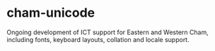 cham-unicode
============

Ongoing development of ICT support for Eastern and Western Cham, including fonts, keyboard layouts, collation and locale support.
